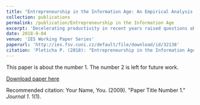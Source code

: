 ```yaml
---
title: "Entrepreneurship in the Information Age: An Empirical Analysis of the European Regions"
collection: publications
permalink: /publication/Entrepreneurship in the Information Age
excerpt: 'Decelerating productivity in recent years raised questions about technology diffusion in the economy. This study focuses on one particular diffusion channel, entrepreneurship, and inspects the mechanics through which it interacts with digitalization. The composite indicator of digitalization is split into separate components which enables analyzing digitalization’s interplay with entrepreneurship as a dynamic process. Based on the econometric analysis of Eurostat regional data covering the period 2008-2015, I find significant links between digitalization and entrepreneurship. Specifically, digitalization is associated with an increase in the rate at which firms are created and with a decrease in their survival rate after 3 years. The paper demonstrates that the interaction is dynamic in its nature as the effects of initial stages of digitalization reverse or vanish in its later phases. A sectoral analysis shows the persistence of the results across industries. Moreover, there is evidence that professional, scientific and technical activities are especially sensitive towards digitalization, experiencing strong, yet short-term shock in the firms’ birth, death, and survival rates. Accounting for geographic variation reveals heterogeneity between regions but not large enough to affect the overall results.'
date: 2018-9-04
venue: 'IES Working Paper Series'
paperurl: 'http://ies.fsv.cuni.cz/default/file/download/id/32138'
citation: 'Pleticha P. (2018): "Entrepreneurship in the Information Age: An Empirical Analysis of the European Regions" IES Working Papers 26/2018. IES FSV. Charles University.'
---
```

This paper is about the number 1. The number 2 is left for future work.

[Download paper here](http://ies.fsv.cuni.cz/default/file/download/id/32138)

Recommended citation: Your Name, You. (2009). "Paper Title Number 1." <i>Journal 1</i>. 1(1).
